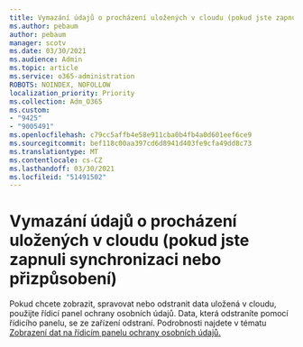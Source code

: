 ```yaml
---
title: Vymazání údajů o procházení uložených v cloudu (pokud jste zapnuli synchronizaci nebo přizpůsobení)
ms.author: pebaum
author: pebaum
manager: scotv
ms.date: 03/30/2021
ms.audience: Admin
ms.topic: article
ms.service: o365-administration
ROBOTS: NOINDEX, NOFOLLOW
localization_priority: Priority
ms.collection: Adm_O365
ms.custom:
- "9425"
- "9005491"
ms.openlocfilehash: c79cc5affb4e58e911cba0b4fb4a0d601eef6ce9
ms.sourcegitcommit: bef118c00aa397cd6d8941d403fe9cfa49dd8c73
ms.translationtype: MT
ms.contentlocale: cs-CZ
ms.lasthandoff: 03/30/2021
ms.locfileid: "51491502"
---
```

# <a name="clear-the-browsing-data-stored-in-the-cloud-if-youve-turned-on-sync-or-personalization"></a>Vymazání údajů o procházení uložených v cloudu (pokud jste zapnuli synchronizaci nebo přizpůsobení)

Pokud chcete zobrazit, spravovat nebo odstranit data uložená v cloudu, použijte řídicí panel ochrany osobních údajů. Data, která odstraníte pomocí řídicího panelu, se ze zařízení odstraní. Podrobnosti najdete v tématu [Zobrazení dat na řídicím panelu ochrany osobních údajů.](https://support.microsoft.com/windows/view-your-data-on-the-privacy-dashboard-03d3e27f-1981-5ff4-ba1c-d6b1031ae433)